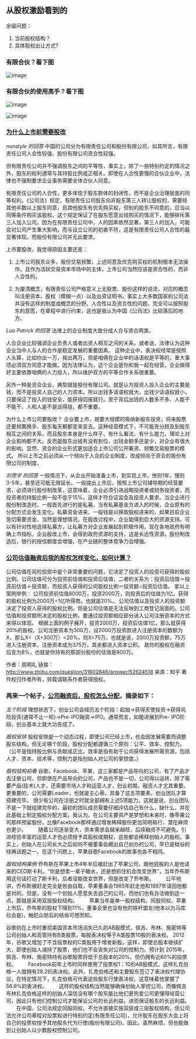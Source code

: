 ## 从股权激励看到的

余留问题：

1. 当前股权结构？
2. 具体股权出让方式?

### 有限合伙？看下图

![image](https://github.com/BinaryArtists/not-just-code/blob/master/mass/images/equity-incentive.png)

### 有限合伙的使用高手？看下图

![image](https://github.com/BinaryArtists/not-just-code/blob/master/mass/images/IMG_2627.JPG)

![image](https://github.com/BinaryArtists/not-just-code/blob/master/mass/images/IMG_2628.JPG)

### [为什么上市前需要股改](http://www.zhihu.com/question/20359239?utm_campaign=rss&utm_medium=rss&utm_source=rss&utm_content=title)

*nonstyle 的回答*
中国的公司分为有限责任公司和股份有限公司，如其所言，有限责任公司人合性较强，股份有限公司资合性较强。

但有限责任公司并不强调股东之间的平等性，事实上，除了一些特别约定的情况之外，股东的权利通常与其持股比例成正相关。即使在人合性更强的合伙企业中，法律也不强制要求企业事务需要全体合伙人同意。

有限责任公司的人合性，更多体现于股东群体的封闭性，而不是企业治理层面的同等权利。《公司法》规定，有限责任公司股东向非股东第三人转让股权的，需要经其他半数以上股东同意，且其他股东有优先购买权，但别的股东不同意的，应当以同等条件购买该股权。这个规定保证了在股东愿意出钱购买的情况下，能够排斥第三人加入公司。因为在有限责任公司中，人的因素依然显著，第三人的加入，可能会对公司产生重大影响，而与设立公司的初衷不符，这是有限责任公司人合性的最显著体现。而股份有限公司并无此要求。

上市要股改，我觉得原因主要还是：

1. 上市公司股东众多，股份交易频繁，上述同意及优先购买权的机制根本无法操作。且作为活跃交易资本市场中的主体，上市公司当然应该是资合性的，而非人合性的。

2. 为厘清概念，有限责任公司严格意义上无股票、股份这样的说法，对应的概念叫注册资本、股权（模糊一点）以及出资证明书。事实上大多数国家的公司法并没有这样的制度或概念的分野。人合性以及资合性的问题，完全可以按照股东的意愿，在章程中进行约束，这也是我认为中国《公司法》比较落后的地方。

*Luo Patrick 的回答*
法律上的企业制度大致分成人合与资合两类。

人合企业比较强调企业负责人或者出资人相互之间的关系，或者说，法律认为这种企业当中人与人的合作是稳定发展的重要因素。
这种企业中，表决权经常是按照人头算，比如你出一万，我出两万，但是咱俩在企业中的话语权是平等的，重大事项必须双方同意才能做。因为法律认为，这个企业是你和我一起在经营，企业做得好主要依靠咱俩的人力投入，所以维护双方的平等合作关系很重要。

另外一种是资合企业，典型就是股份有限公司。就是认为投资人投入企业的主要是钱，而不是投资人自己的人力资本。所以出钱多话语权就大，出钱少话语权就小，只要保证了投入的钱安全、能获得回报就行。至于背后出钱的人数多不多、人能干不能干、人和人是不是谈得拢，都不重要。

为什么上市公司要股改？
企业要上市，就要大规模的吸纳新股东投资，将来股票还要频繁换手、股东每天都都变来变去。这种经营模式下，不可能充分顾及到股东相互之间的关系，而且股东本身是什么样子、有什么看法、有什么能力，理论上对企业影响都不大。反而是股东出钱有没有到位、出钱金额多还是少，对企业有很大的影响。显然，资合的企业形式更加适合上市公司公开筹资、频繁交易股票的模式。
所以上市之前必须从一个倾向于人合的企业制度，改成倾向于资合的股份有限公司的制度。

*刘思宇 的回答*
一般情况下，从企业开始准备上市，到实现上市，快则1年，慢则3-5年，甚至还可能无限延长。一般提出上市后，按照上市公司辅导期的经营要求，必须进行股份制改革，这意味着，企业必须引进战略投资者或财务投资者，而投资者的持股比例一般不低于15%，这样才符合证监会及投资人要求。当企业进行股份制改造时，一般首先进行的是私募，当有私募基金方进入的时候，企业原有的分配方式会发生变化。私募资金进来，一般钱是以换取股权进来的，如果目前企业急切需要资金，当然是理想情况。在股改过程中，企业能得到巨大的资源支持。可以有针对性地选择私募方，让私募方对企业发展起到积极作用。现在各地政府有明确上市指标，企业股改上市，会得到政府资源的支持，这是长远性资源。股份制改造后，银行的授信额度会增强，在产业链的整体竞争力会增强。

### [公司估值融资后我的股权怎样变化，如何计算？](http://www.zhihu.com/question/31602846)

公司估值在风险投资中是个非常重要的问题，它决定了投资人的投资可获得的股权比例。公司估值可分为投资前估值和投资后估值，二者的关系为：投资后估值＝投资前估值＋投资额，而投资人获得的公司股权比例＝投资额÷投资后估值。
拿以上案例举例：
公司投资前估值8000万，投资2000万，则投资后的估值为1亿。获得的股权比例为2000万÷1亿所得商，也就是20%。
公司估值以及投资人的投资额决定了投资人获得的股权比例。但是公司估值是无法反映到工商登记层面的。公司估值和投资额所决定的股权比例，要通过投资额相应部分进入公司注册资本的方式来得以体现。
根据上面的例子展开，投资2000万，投资后估值1亿，那么就获得20%的股权。公司注册资本为300万，设2000万投资款进入注册资本的数额为X，那么X÷（X+300万）=20%，则X=75万，也就是说，2000万投资额，75万进入注册资本，注册资本成为375万，其余都进入资本公积。
故你的股权在融资后变为8%，也就是你持有的那部分股份的估值是800万。

作者：周明礼
链接：http://www.zhihu.com/question/31602846/answer/52624518
来源：知乎
著作权归作者所有，转载请联系作者获得授权。

### 再来一个帖子，[公司融资后，股权怎么分配](http://zhidao.baidu.com/link?url=W-mIXu8_xGFgAyKj_7sLGN0BaQ8o36R5JcrnrWwN1ffmn2j-ClYInavpZQti5uogRvDgv1nl-cRIxNvR6NWRW_)，摘录如下：

*五个阶段*
理想状态下，创业公司会经历五个阶段：起始→获得天使投资→获得风险投资(通常不止一轮)→Pre-IPO融资→IPO。通常而言，如能进展到Pre- IPO阶段，创业基本上就大功告成了。

*股权安排*
股权安排是一个动态过程，即使公司已经上市，也会因发展需要而调整股东结构。但无论哪个阶段，股权分配都遵循三个原则：公平、效率、控制力。 （公平是指持股比例与贡献成正比，效率是指有助于公司获得发展所需资源，包括人才、资本、技术等，控制力是指创始人对公司的掌控度。）

*股权结构初看*
谷歌、Facebook、苹果，这三家都是产品导向的公司，有了产品才去注册公司，但即使在产品导向的公司，产品也不是一切，公司得以运转，除了需要产品(技术)人才，还需要市场人才和运营人才，创业初期，融资人才尤其重要。更重要的，公司需要Leader，也就是主心骨。具备了这五项要素，创业团队才算搭建完毕。
很少有公司在注册之时就全部拥有上述5项能力，这就是说，创业团队不是一下就组建完毕的，最初的团队成员需要仔细评估自己有什么，缺什么，并在此基础上制定股权分配方案。我认为，在公司主要资产是梦想和未来时，像苹果公司那样预留股份，比像Facebook那样通过增发稀释股份更加简明易行，潜在麻烦也更少。
　　随着公司逐渐变大，资本需求会越来越旺，后续融资不可避免，引进经验丰富的运营人才也必须授予其股权或期权，这些都会稀释创始人的股权。事实上，创始人在公司长大之后如何不被董事会踢出自己创办的公司，早已是硅谷的经典话题之一。在这个问题上，苹果谷歌Facebook的故事也各不相同。

*股权结构案例*
乔布斯在苹果上市4年半后被赶出了苹果公司，踢他屁股的人是他请来的CEO斯卡利。“你是想卖一辈子糖水，还是想抓住机会改变世界”，当年乔布斯用这句话打动了斯卡利，后者没能改变世界，但是改变了乔布斯。
　　公平地讲，乔布斯被赶走完全是咎由自取，苹果董事会1985年赶走他和1997年请回他都是对的。但是，没有一个创始人愿意失去自己的公司，而他们也有办法做到这一点，那就是采用双层股权结构。
　　苹果当年是单一股权结构，同股同权，苹果上市后，乔布斯的股权下降到11%，董事会里也没有他的铁杆盟友(他本以为马库拉会是)，触犯众怒后的结局可想而知。

谷歌则在上市时重拾美国资本市场消失已久的AB股模式，佩吉、布林、施密特等公司创始人和高管持有B类股票，每股表决权等于A类股票10股的表决权。 2012年，谷歌又增加了不含投票权的C类股用于增发新股。这样，即使总股本继续扩大，即使创始人减持了股票，他们也不会丧失对公司的控制力。预计到 2015年，佩吉、布林、施密特持有谷歌股票将低于总股本的20%，但仍拥有近60%的投票权。
　　Facebook前年上市时同样使用了投票权1：10的AB股模式，这样扎克伯格一人就拥有28.2的表决权。此外，扎克伯格还和主要股东签订了表决权代理协议，在特定情况下，扎克伯格可代表这些股东行使表决权，这意味着他掌握了56.9%的表决权。
　　这样的股权结构当然能够确保创始人掌控公司，而像佩吉布林扎克伯格这样的创始人深信没有哪个股东能比他们更热爱公司更懂得经营公司，因此只有他们控制公司才能保证公司的长远利益，进而保证股东的长远利益。
　　在中国，公司法规定同股同权，不允许直接实施双层或三层股权结构，但公司法允许公司章程对投票权进行特别约定(有限责任公司)，允许股东在股东大会上将自己的投票权授予其他股东代为行使(股份有限公司)。因此，虽然麻烦，但也能做到让创始人以少数股权控制公司。
